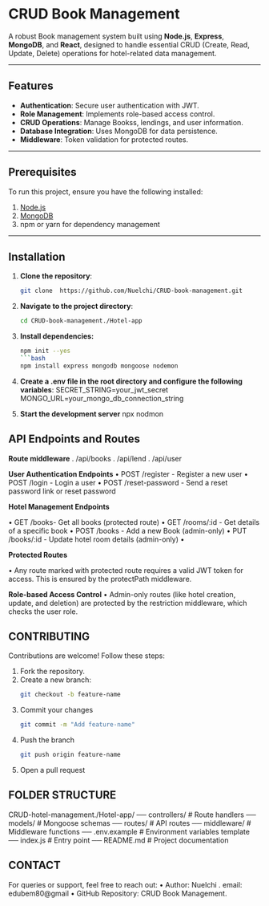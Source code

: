 # CRUD Book Management

A robust Book management system built using **Node.js**, **Express**, **MongoDB**, and **React**, designed to handle essential CRUD (Create, Read, Update, Delete) operations for hotel-related data management.

---

## Features

- **Authentication**: Secure user authentication with JWT.
- **Role Management**: Implements role-based access control.
- **CRUD Operations**: Manage Bookss, lendings, and user information.
- **Database Integration**: Uses MongoDB for data persistence.
- **Middleware**: Token validation for protected routes.

---

## Prerequisites

To run this project, ensure you have the following installed:

1. [Node.js](https://nodejs.org/)
2. [MongoDB](https://www.mongodb.com/)
3. npm or yarn for dependency management

---

## Installation

1. **Clone the repository**:
   ```bash
   git clone  https://github.com/Nuelchi/CRUD-book-management.git

2.	**Navigate to the project directory**:
    ```bash
    cd CRUD-book-management./Hotel-app

3. **Install dependencies:**    
    ```bash
    npm init --yes
    ```bash
    npm install express mongodb mongoose nodemon 

4. **Create a .env file in the root directory and configure the following variables**:
    SECRET_STRING=your_jwt_secret
    MONGO_URL=your_mongo_db_connection_string

5. **Start the development server**
    npx nodmon




## API Endpoints and Routes

**Route middleware**
. /api/books
. /api/lend
. /api/user

**User Authentication Endpoints**
•	POST /register - Register a new user
•	POST /login - Login a user
•	POST /reset-password - Send a reset password link or reset password


**Hotel Management Endpoints**

•	GET /books- Get all books (protected route)
•	GET /rooms/:id - Get details of a specific book
•	POST /books - Add a new Book (admin-only)
•	PUT /books/:id - Update hotel room details (admin-only)
•	

**Protected Routes**

•	Any route marked with protected route requires a valid JWT token for access. This is ensured by the protectPath middleware.


**Role-based Access Control**
•	Admin-only routes (like hotel creation, update, and deletion) are protected by the restriction middleware, which checks the user role.


## CONTRIBUTING
Contributions are welcome! Follow these steps:
1.	Fork the repository.
2.	Create a new branch:
    ```bash
    git checkout -b feature-name
3. Commit your changes
    ```bash
    git commit -m "Add feature-name"
4. Push the branch 
    ```bash
    git push origin feature-name
5. Open a pull request


## FOLDER STRUCTURE
CRUD-hotel-management./Hotel-app/
── controllers/         # Route handlers
── models/              # Mongoose schemas
── routes/              # API routes
── middleware/          # Middleware functions
── .env.example         # Environment variables template
── index.js            # Entry point
── README.md            # Project documentation


## CONTACT
For queries or support, feel free to reach out:
	•	Author: Nuelchi
    .   email: edubem80@gmail
	•	GitHub Repository: CRUD Book Management.
